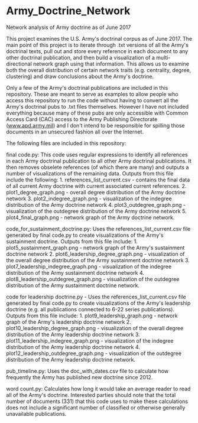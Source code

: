 # Army_Doctrine_Network
Network analysis of Army doctrine as of June 2017

This project examines the U.S. Army's doctrinal corpus as of June 2017. The main point of this project
is to iterate through .txt versions of all the Army's doctrinal texts, pull out and store every reference in each
document to any other doctrinal publication, and then build a visualization of a multi-directional network
graph using that information. This allows us to examine both the overall distribution of certain network traits
(e.g. centrality, degree, clustering) and draw conclusions about the Army's doctrine.

Only a few of the Army's doctrinal publications are included in this repository. These are meant to serve as 
examples to allow people who access this repository to run the code without having to convert all the Army's
doctrinal pubs to .txt files themselves. However I have not included everything because many of these pubs
are only accessible with Common Access Card (CAC) access to the Army Publishing Directorate (www.apd.army.mil) and I don't intend
to be responsible for spilling those documents in an unsecured fashion all over the Internet.

The following files are included in this repository:

final code.py: This code uses regular expressions to identify all references in each Army doctrinal publication
to all other Army doctrinal publications. It then removes obselete references (of which there are many) and outputs
a number of visualizations of the remaining data. Outputs from this file include the following:
          1. references_list_current.csv - contains the final data of all current Army doctrine with current associated
            current references.
          2. plot1_degree_graph.png - overall degree distribution of the Army doctrine network
          3. plot2_indegree_graph.png - visualization of the indegree distribution of the Army doctrine network
          4. plot3_outdegree_graph.png - visualization of the outdegree distribution of the Army doctrine network
          5. plot4_final_graph.png - network graph of the Army doctrine network.

code_for_sustainment_doctrine.py: Uses the references_list_current.csv file generated by final code.py to create 
visualizations of the Army's sustainment doctrine. Outputs from this file include:
          1. plot5_sustainment_graph.png - network graph of the Army's sustainment doctrine network
          2. plot6_leadership_degree_graph.png - visualization of the overall degree distribution of the Army sustainment
            doctrine network
          3. plot7_leadership_indegree_graph.png - visualization of the indegree distribution of the Army sustainment
            doctrine network
          4. plot8_leadership_outdegree_graph.png - visualization of the outdegree distribution of the Army sustainment
            doctrine network.

code for leadership doctrine.py - Uses the references_list_current.csv file generated by final code.py to create 
visualizations of the Army's leadership doctrine (e.g. all publications connected to 6-22 series publications). Outputs
from this file include:
          1. plot9_leadership_graph.png - network graph of the Army's leadership doctrine network
          2. plot10_leadership_degree_graph.png - visualization of the overall degree distribution of the Army leadership
            doctrine network
          3. plot11_leadership_indegree_graph.png - visualization of the indegree distribution of the Army leadership
            doctrine network
          4. plot12_leadership_outdegree_graph.png - visualization of the outdegree distribution of the Army leadership
            doctrine network.
            
pub_timeline.py: Uses the doc_with_dates.csv file to calculate how frequently the Army has published new doctrine
since 2012.

word count.py: Calculates how long it would take an average reader to read all of the Army's doctrine. Interested parties
should note that the total number of documents (331) that this code uses to make these calculations does not include a 
significant number of classified or otherwise generally unavailable publications.
            
